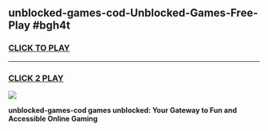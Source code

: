 
## unblocked-games-cod-Unblocked-Games-Free-Play #bgh4t
<h3>
<a href="https://us.freeplayer.one?title=unblocked-games-cod&ref=9M">CLICK TO PLAY</a></h3>
<hr>

<h3>
<a href="https://us.freeplayer.one?title=unblocked-games-cod&ref=9M">CLICK 2 PLAY</a>
  
</h3>

<a href="https://us.freeplayer.one?title=unblocked-games-cod&ref=9M"><img src="https://clearcache.store/games.png"></a>


**unblocked-games-cod games unblocked: Your Gateway to Fun and Accessible Online Gaming**
